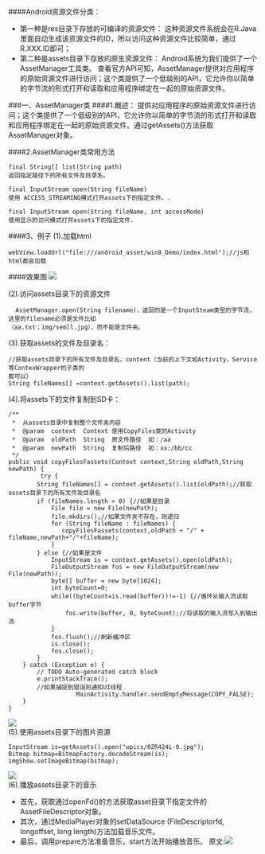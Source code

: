 ####Android资源文件分类：
- 第一种是res目录下存放的可编译的资源文件：
这种资源文件系统会在R.Java里面自动生成该资源文件的ID，所以访问这种资源文件比较简单，通过R.XXX.ID即可；
- 第二种是assets目录下存放的原生资源文件：
Android系统为我们提供了一个AssetManager工具类。
查看官方API可知，AssetManager提供对应用程序的原始资源文件进行访问；这个类提供了一个低级别的API，它允许你以简单的字节流的形式打开和读取和应用程序绑定在一起的原始资源文件。

###一、AssetManager类
####1.概述：
       提供对应用程序的原始资源文件进行访问；这个类提供了一个低级别的API，它允许你以简单的字节流的形式打开和读取和应用程序绑定在一起的原始资源文件。通过getAssets()方法获取AssetManager对象。

####2.AssetManager类常用方法
```
final String[] list(String path)
返回指定路径下的所有文件及目录名。

final InputStream open(String fileName)
使用 ACCESS_STREAMING模式打开assets下的指定文件。.

final InputStream open(String fileName, int accessMode)
使用显示的访问模式打开assets下的指定文件.
```
####3、例子
(1).加载html
```
webView.loadUrl("file:///android_asset/win8_Demo/index.html");//js和html都会加载
```
####效果图
![](http://img.blog.csdn.net/20140803183257519?watermark/2/text/aHR0cDovL2Jsb2cuY3Nkbi5uZXQvZmVuZ3l1emhlbmdmYW4=/font/5a6L5L2T/fontsize/400/fill/I0JBQkFCMA==/dissolve/70/gravity/SouthEast)

(2).访问assets目录下的资源文件
```
  AssetManager.open(String filename)，返回的是一个InputSteam类型的字节流，这里的filename必须是文件比如
（aa.txt；img/semll.jpg），而不能是文件夹。
```
(3).获取assets的文件及目录名：
```
//获取assets目录下的所有文件及目录名，content（当前的上下文如Activity，Service等ContexWrapper的子类的
都可以）
String fileNames[] =context.getAssets().list(path);  
```
(4).将assets下的文件复制到SD卡：
```
/** 
 *  从assets目录中复制整个文件夹内容 
 *  @param  context  Context 使用CopyFiles类的Activity
 *  @param  oldPath  String  原文件路径  如：/aa 
 *  @param  newPath  String  复制后路径  如：xx:/bb/cc 
 */ 
public void copyFilesFassets(Context context,String oldPath,String newPath) {                    
         try {
        String fileNames[] = context.getAssets().list(oldPath);//获取assets目录下的所有文件及目录名
        if (fileNames.length > 0) {//如果是目录
            File file = new File(newPath);
            file.mkdirs();//如果文件夹不存在，则递归
            for (String fileName : fileNames) {
               copyFilesFassets(context,oldPath + "/" + fileName,newPath+"/"+fileName);
            }
        } else {//如果是文件
            InputStream is = context.getAssets().open(oldPath);
            FileOutputStream fos = new FileOutputStream(new File(newPath));
            byte[] buffer = new byte[1024];
            int byteCount=0;               
            while((byteCount=is.read(buffer))!=-1) {//循环从输入流读取 buffer字节        
                fos.write(buffer, 0, byteCount);//将读取的输入流写入到输出流
            }
            fos.flush();//刷新缓冲区
            is.close();
            fos.close();
        }
    } catch (Exception e) {
        // TODO Auto-generated catch block
        e.printStackTrace();
        //如果捕捉到错误则通知UI线程
                   MainActivity.handler.sendEmptyMessage(COPY_FALSE);
    }                           
}

```
![](http://img.my.csdn.net/uploads/201408/03/1407062124_7147.gif)</br>
(5).使用assets目录下的图片资源
```
InputStream is=getAssets().open("wpics/0ZR424L-0.jpg");  
Bitmap bitmap=BitmapFactory.decodeStream(is);  
imgShow.setImageBitmap(bitmap); 
```
![](http://img.my.csdn.net/uploads/201408/03/1407062094_4710.gif)</br>
(6).播放assets目录下的音乐
- 首先，获取通过openFd()的方法获取asset目录下指定文件的AssetFileDescriptor对象。
- 其次，通过MediaPlayer对象的setDataSource (FileDescriptorfd, longoffset, long length)方法加载音乐文件。
- 最后，调用prepare方法准备音乐，start方法开始播放音乐。
原文:![](http://blog.csdn.net/fengyuzhengfan/article/details/38360017)